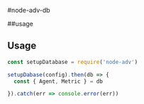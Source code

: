 #node-adv-db

##usage

## Usage

``` js
const setupDatabase = require('node-adv')

setupDabase(config).then(db => {
  const { Agent, Metric } = db

}).catch(err => console.error(err))
```
